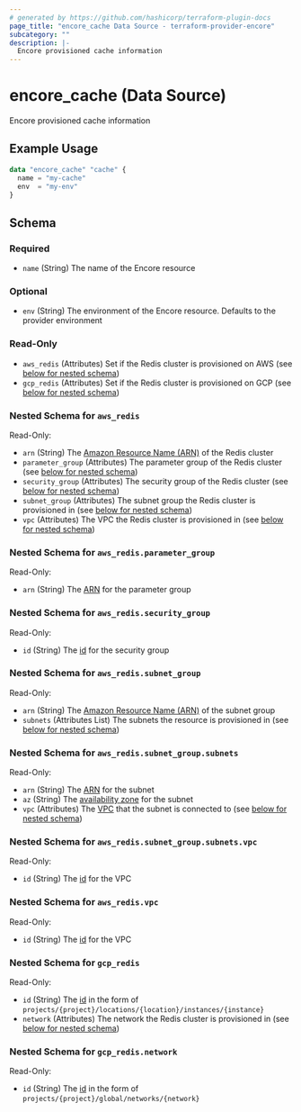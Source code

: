 ```yaml
---
# generated by https://github.com/hashicorp/terraform-plugin-docs
page_title: "encore_cache Data Source - terraform-provider-encore"
subcategory: ""
description: |-
  Encore provisioned cache information
---
```


# encore_cache (Data Source)

Encore provisioned cache information

## Example Usage

```terraform
data "encore_cache" "cache" {
  name = "my-cache"
  env  = "my-env"
}
```

<!-- schema generated by tfplugindocs -->
## Schema

### Required

- `name` (String) The name of the Encore resource

### Optional

- `env` (String) The environment of the Encore resource. Defaults to the provider environment

### Read-Only

- `aws_redis` (Attributes) Set if the Redis cluster is provisioned on AWS (see [below for nested schema](#nestedatt--aws_redis))
- `gcp_redis` (Attributes) Set if the Redis cluster is provisioned on GCP (see [below for nested schema](#nestedatt--gcp_redis))

<a id="nestedatt--aws_redis"></a>
### Nested Schema for `aws_redis`

Read-Only:

- `arn` (String) The [Amazon Resource Name (ARN)](https://docs.aws.amazon.com/general/latest/gr/aws-arns-and-namespaces.html) of the Redis cluster
- `parameter_group` (Attributes) The parameter group of the Redis cluster (see [below for nested schema](#nestedatt--aws_redis--parameter_group))
- `security_group` (Attributes) The security group of the Redis cluster (see [below for nested schema](#nestedatt--aws_redis--security_group))
- `subnet_group` (Attributes) The subnet group the Redis cluster is provisioned in (see [below for nested schema](#nestedatt--aws_redis--subnet_group))
- `vpc` (Attributes) The VPC the Redis cluster is provisioned in (see [below for nested schema](#nestedatt--aws_redis--vpc))

<a id="nestedatt--aws_redis--parameter_group"></a>
### Nested Schema for `aws_redis.parameter_group`

Read-Only:

- `arn` (String) The [ARN](https://docs.aws.amazon.com/IAM/latest/UserGuide/reference-arns.html) for the parameter group


<a id="nestedatt--aws_redis--security_group"></a>
### Nested Schema for `aws_redis.security_group`

Read-Only:

- `id` (String) The [id](https://docs.aws.amazon.com/vpc/latest/userguide/VPC_SecurityGroups.html) for the security group


<a id="nestedatt--aws_redis--subnet_group"></a>
### Nested Schema for `aws_redis.subnet_group`

Read-Only:

- `arn` (String) The [Amazon Resource Name (ARN)](https://docs.aws.amazon.com/general/latest/gr/aws-arns-and-namespaces.html) of the subnet group
- `subnets` (Attributes List) The subnets the resource is provisioned in (see [below for nested schema](#nestedatt--aws_redis--subnet_group--subnets))

<a id="nestedatt--aws_redis--subnet_group--subnets"></a>
### Nested Schema for `aws_redis.subnet_group.subnets`

Read-Only:

- `arn` (String) The [ARN](https://docs.aws.amazon.com/IAM/latest/UserGuide/reference-arns.html) for the subnet
- `az` (String) The [availability zone](https://docs.aws.amazon.com/AWSEC2/latest/UserGuide/using-regions-availability-zones.html) for the subnet
- `vpc` (Attributes) The [VPC](https://docs.aws.amazon.com/vpc/latest/userguide/what-is-amazon-vpc.html) that the subnet is connected to (see [below for nested schema](#nestedatt--aws_redis--subnet_group--subnets--vpc))

<a id="nestedatt--aws_redis--subnet_group--subnets--vpc"></a>
### Nested Schema for `aws_redis.subnet_group.subnets.vpc`

Read-Only:

- `id` (String) The [id](https://docs.aws.amazon.com/vpc/latest/userguide/what-is-amazon-vpc.html) for the VPC




<a id="nestedatt--aws_redis--vpc"></a>
### Nested Schema for `aws_redis.vpc`

Read-Only:

- `id` (String) The [id](https://docs.aws.amazon.com/vpc/latest/userguide/what-is-amazon-vpc.html) for the VPC



<a id="nestedatt--gcp_redis"></a>
### Nested Schema for `gcp_redis`

Read-Only:

- `id` (String) The [id](https://cloud.google.com/apis/design/resource_names#relative_resource_name) in the form of `projects/{project}/locations/{location}/instances/{instance}`
- `network` (Attributes) The network the Redis cluster is provisioned in (see [below for nested schema](#nestedatt--gcp_redis--network))

<a id="nestedatt--gcp_redis--network"></a>
### Nested Schema for `gcp_redis.network`

Read-Only:

- `id` (String) The [id](https://cloud.google.com/apis/design/resource_names#relative_resource_name) in the form of `projects/{project}/global/networks/{network}`
